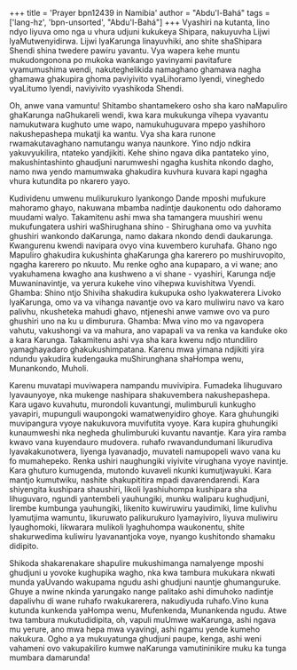 +++
title = 'Prayer bpn12439 in Namibia'
author = "Abdu'l-Bahá"
tags = ['lang-hz', 'bpn-unsorted', "Abdu'l-Bahá"]
+++
Vyashiri na kutanta, lino ndyo liyuva omo nga u vhura udjuni kukukeya Shipara, nakuyuvha Lijwi  lyaMutwenyidirwa. Lijwi lyaKarunga linayuvhiki, ano shite shaShipara Shendi shina twedere pawiru yavantu. Vya wapera kehe muntu mukudongonona po mukoka wankango yavinyami pavitafure vyamumushima wendi, nakuteghelikida namaghano ghamawa nagha ghamawa ghakupira ghoma paviyivito vyaLihoramo  lyendi, vineghedo vyaLitumo lyendi, naviyivito vyashikoda Shendi. 

Oh, anwe  vana vamuntu!  Shitambo shantamekero osho sha karo naMapuliro ghaKarunga naGhukareli wendi, kwa kara mukukunga vihepa vyavantu namukutwara kughuto ume wapo, namukuhuguvara mpepo yashihoro nakushepashepa mukatji ka wantu. Vya sha kara runone rwamakutavaghano namutangu wanya naunkore. Yino ndjo ndkira yakuvyukilira, ntateko yandjikiti.  Kehe shino ngava dika pantateko yino, makushintashinto ghaudjuni narumweshi ngagha kushita nkondo dagho, namo nwa yendo mamumwaka ghakudira kuvhura kuvara kapi ngagha vhura kutundita po nkarero yayo. 

Kudividenu umwenu mulikurukuro lyankongo Dande mposhi mufukure mahoramo ghayo, nakuwana mbamba nadintje daukonentu odo dahoramo muudami walyo. Takamitenu ashi mwa sha tamangera muushiri wenu mukufungatera ushiri waShirughana shino - Shirughana omo va yuvhita ghushiri wankondo daKarunga, namo dakara nkondo dendi daukarunga. Kwangurenu kwendi navipara ovyo vina kuvembero kuruhafa. Ghano ngo Mapuliro ghakudira kukushinta ghaKarunga gha karerero po mushiruvopito, ngagha karerero po nkuuto. Mu renke ogho ana kupaparo, a vi wane; ano vyakuhamena kwagho ana kushweno a vi shane - vyashiri, Karunga ndje Muwaninavintje, va yerura kukehe vino vihepwa kuvishitwa Vyendi.
	 Ghamba: Shino ntjo Shiviha shakudira kukupuka osho lyakwaterera Livoko lyaKarunga, omo va va vihanga navantje ovo va karo muliwiru navo va karo palivhu, nkusheteka mahudi ghavo, ntjeneshi anwe vamwe ovo va puro ghushiri uno na ku u dimburura. Ghamba: Mwa vino mo va ngavopera vahutu, vakushongi va va mahura, ano vapapali va va renka va kanduke oko a kara Karunga. Takamitenu ashi vya sha kara kwenu ndjo ntundiliro yamaghayadaro ghakukushimpatana. Karenu mwa  yimana  ndjikiti yira  ndundu yakudira kudengauka   muShirunghana  shaHompa wenu, Munankondo, Muholi.
	
 Karenu muvatapi muviwapera nampandu muvivipira. Fumadeka lihuguvaro lyavaunyoye, nka mukenge nashipara shakuvembera  nakushepashepa. Kara ugavo kuvahutu, murondoli kuvantungi, mulimburuli kunkugho yavapiri, mupunguli waupongoki wamatwenyidiro ghoye.  Kara ghuhungiki muvipangura vyoye nakukuvora muvifutita vyoye. Kara kupira ghuhungiki kunaumweshi nka negheda ghulimburuki kuvantu navantje. Kara yira ramba kwavo vana kuyendauro mudovera. ruhafo rwavandundumani likurudiva lyavakakunotwera, liyenga lyavanadjo, muvateli namupopeli wavo vana ku fo mumahepeko. Renka ushiri naughungiki viyivite virughana vyoye navintje. Kara ghuturo kumugenda, mutondo kuvaveli nkunki kumutjwayuki. Kara mantjo kumutwiku, nashite shakupititira mpadi davarendarendi. Kara shiyengita kushipara shaushiri, likoli lyashiuhompa kushipara sha lihuguvaro, ngundi yantembeli yauhungiki, munku waliparu kughudjuni, lirembe kumbunga  yauhungiki, likenito kuwiruwiru yaudimiki, lime kulivhu lyamutjima wamuntu, likuruwato palikurukuro lyamayiviro, liyuva muliwiru lyaughomoki, likwarara mulikoli lyaghuhompa waukonentu, shite shakurwedima kuliwiru lyavanantjoka voye, nyango kushitondo shamaku didipito. 
	
Shikoda shakarenakare shapulire mukushimanga namalyenge mposhi  ghudjuni u yovoke kughupika wagho, nka kwa tambura mukukara nkwati munda yaUvando wakupama ngudu ashi ghudjuni nauntje ghumanguruke. Ghuye a nwine nkinda yarungako nange palitako ashi dimuhoko nadintje dapalivhu di wane ruhafo rwakukarerera, nakudiyuda ruhafo.Vino kuna kutunda kunkenda yaHompa wenu, Mufenkenda, Munankenda ngudu. Atwe twa tambura mukutudidipita, oh, vapuli muUmwe waKarunga, ashi ngava mu yerure, ano mwa hepa mwa vyavingi, ashi ngamu yende kumeho nakukura. Ogho a ya mukuyatunga ghudjuni paupe, kenga, ashi weni vahameni ovo vakupakiliro kumwe naKarunga vamutininikire muku ka tunga mumbara damarunda!
